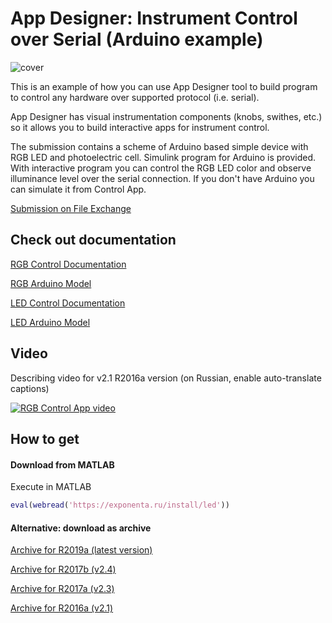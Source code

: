 # App Designer: Instrument Control over Serial (Arduino example)
![cover](https://github.com/ETMC-Exponenta/LEDControlApp/raw/master/led_cover.png)

This is an example of how you can use App Designer tool to build program to control any hardware over supported protocol (i.e. serial).

App Designer has visual instrumentation components (knobs, swithes, etc.) so it allows you to build interactive apps for instrument control.

The submission contains a scheme of Arduino based simple device with RGB LED and photoelectric cell.
Simulink program for Arduino is provided. With interactive program you can control the RGB LED color and observe illuminance level over the serial connection. If you don't have Arduino you can simulate it from Control App.

[Submission on File Exchange](https://www.mathworks.com/matlabcentral/fileexchange/57168)

## Check out documentation

[RGB Control Documentation](https://github.com/ETMC-Exponenta/LEDControlApp/blob/master/pdf/rgb_doc.pdf)

[RGB Arduino Model](https://github.com/ETMC-Exponenta/LEDControlApp/blob/master/pdf/rgb_arduino.pdf)

[LED Control Documentation](https://github.com/ETMC-Exponenta/LEDControlApp/blob/master/pdf/led_doc.pdf)

[LED Arduino Model](https://github.com/ETMC-Exponenta/LEDControlApp/blob/master/pdf/led_arduino.pdf)

## Video

Describing video for v2.1 R2016a version (on Russian, enable auto-translate captions)

[![RGB Control App video](http://img.youtube.com/vi/gixP32MudA4/mqdefault.jpg)](http://www.youtube.com/watch?v=gixP32MudA4)

## How to get

#### Download from MATLAB

Execute in MATLAB

```MATLAB
eval(webread('https://exponenta.ru/install/led'))
```

#### Alternative: download as archive

[Archive for R2019a (latest version)](https://github.com/ETMC-Exponenta/Data-Analysis-in-MATLAB-2018/archive/master.zip)

[Archive for R2017b (v2.4)](https://github.com/ETMC-Exponenta/LEDControlApp/releases/download/v3.0/led_control_v2.4_R2017b.zip)

[Archive for R2017a (v2.3)](https://github.com/ETMC-Exponenta/LEDControlApp/releases/download/v3.0/led_control_v2.3_R2017a.zip)

[Archive for R2016a (v2.1)](https://github.com/ETMC-Exponenta/LEDControlApp/releases/download/v3.0/led_control_v2.1_R2016a.zip)
